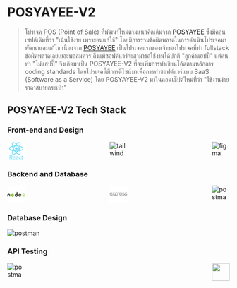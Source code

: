 # POSYAYEE-V2

> โปรเจค POS (Point of Sale) ที่พัฒนาใหม่ตามแนวคิดเดิมจาก [POSYAYEE](https://github.com/boytur/POSYAYEE) ซึ่งมีคอนเซปต์เดิมที่ว่า "เน้นใช้งาย เพราะคนแก่ใช้" โดยมีการรวมข้อผิดพลาดในการดำเนินโปรเจคมาพัฒนาและแก้ไข เนื่องจาก [POSYAYEE](https://github.com/boytur/POSYAYEE) เป็นโปรเจคแรกของเจ้าของโปรเจคที่ทำ fullstack ข้อผิดพลาดเลยเยอะพอสมควร ถึงแม้ซอฟต์แวร์จะสามารถใช้งานได้ปกติ "ลูกค้าแฮปปี้" แต่คนทำ "ไม่แฮปปี้" จึงเกิดมาเป็น POSYAYEE-V2 ที่จะเพิ่มการทำเขียนโค้ดตามหลักการ coding standards โดยโปรเจคนี้มีการดีไซน์มาเพื่อการทำซอฟต์แวร์แบบ SaaS (Software as a Service) โดย POSYAYEE-V2 มาในคอนเซ็ปต์ใหม่ที่ว่า "ใช้งานง่าย ราคาสบายกระเป๋า"

## POSYAYEE-V2 Tech Stack

### Front-end and Design
<div style="display: flex; justify-content: space-between;">
  <img src="https://raw.githubusercontent.com/devicons/devicon/master/icons/react/react-original-wordmark.svg" alt="react" width="40" height="40"/>
  <img src="https://www.vectorlogo.zone/logos/tailwindcss/tailwindcss-icon.svg" alt="tailwind" width="40" height="40"/> 
  <img src="https://www.vectorlogo.zone/logos/figma/figma-icon.svg" alt="figma" width="40" height="40"/> 
</div>

### Backend and Database
<div style="display: flex; justify-content: space-between;">
  <img src="https://raw.githubusercontent.com/devicons/devicon/master/icons/nodejs/nodejs-original-wordmark.svg" alt="nodejs" width="40" height="40"/>
  <img src="https://raw.githubusercontent.com/devicons/devicon/master/icons/express/express-original-wordmark.svg" alt="express" width="40" height="40"/>
  <img src="https://upload.wikimedia.org/wikipedia/commons/thumb/2/29/Postgresql_elephant.svg/1200px-Postgresql_elephant.svg.png" alt="postman" width="40" height="40"/> 
</div>

### Database Design
<img src="https://cdn.icon-icons.com/icons2/1381/PNG/512/mysqlworkbench_93532.png" alt="postman" width="40" height="40"/> 

### API Testing
<div style="display: flex; justify-content: space-between;">
  <img src="https://www.vectorlogo.zone/logos/getpostman/getpostman-icon.svg" alt="postman" width="40" height="40"/>
  <img src="https://rangav.gallerycdn.vsassets.io/extensions/rangav/vscode-thunder-client/2.16.2/1700665237141/Microsoft.VisualStudio.Services.Icons.Default" width="40" height="40"/>
</div>
